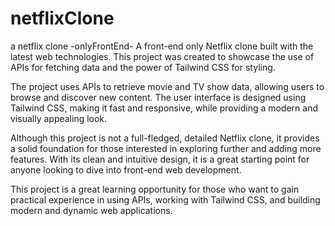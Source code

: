 # netflixClone
a netflix clone -onlyFrontEnd-
A front-end only Netflix clone built with the latest web technologies. This project was created to showcase the use of APIs for fetching data and the power of Tailwind CSS for styling.

The project uses APIs to retrieve movie and TV show data, allowing users to browse and discover new content. The user interface is designed using Tailwind CSS, making it fast and responsive, while providing a modern and visually appealing look.

Although this project is not a full-fledged, detailed Netflix clone, it provides a solid foundation for those interested in exploring further and adding more features. With its clean and intuitive design, it is a great starting point for anyone looking to dive into front-end web development.

This project is a great learning opportunity for those who want to gain practical experience in using APIs, working with Tailwind CSS, and building modern and dynamic web applications.
